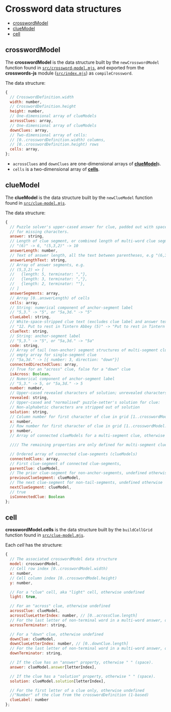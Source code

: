 # Crossword data structures <!-- omit from toc -->

- [crosswordModel](#crosswordmodel)
- [clueModel](#cluemodel)
- [cell](#cell)

## crosswordModel

The **crosswordModel** is the data structure built by the `newCrosswordModel` function found in [`src/crossword-model.mjs`][1], and exported from the **crosswords-js** module ([`src/index.mjs`][2]) as `compileCrossword`.

The data structure:

```js
{
  // CrosswordDefinition.width
  width: number,
  // CrosswordDefinition.height
  height: number,
  // One-dimensional array of clueModels
  acrossClues: array,
  // One-dimensional array of clueModels
  downClues: array,
  // Two-dimensional array of cells:
  // [0..crosswordDefinition.width) columns,
  // [0..crosswordDefinition.height) rows
  cells: array,
};
```

- `acrossClues` and `downClues` are one-dimensional arrays of [**clueModel**][4]s.
- `cells` is a two-dimensional array of [**cells**][3].

## clueModel

The **clueModel** is the data structure built by the `newClueModel` function found in [`src/clue-model.mjs`][5].

The data structure:

```js
{
  // Puzzle solver's upper-cased answer for clue, padded out with spaces
  // for missing characters.
  answer: string,
  // Length of clue segment, or combined length of multi-word clue segment
  // "(6)" -> 6, "(5,3,2)" -> 10
  answerLength: number,
  // Text of answer length, all the text between parentheses, e.g "(6,3)" -> "6,3"
  answerLengthText: string,
  // Array of answer segments, e.g.
  // (5,3,2) => [
  //   {length: 5, terminator: ","},
  //   {length: 3, terminator: ","},
  //   {length: 2, terminator: ""},
  // ]
  answerSegments: array,
  // Array [0..answerLength) of cells
  cells: array,
  // String: numerical component of anchor-segment label
  // "5,3." -> "5", or "5a,3d." -> "5"
  clueLabel: string,
  // White-space-stripped clue text (excludes clue label and answer text)
  // "12. Put to rest in Tintern Abbey (5)" -> "Put to rest in Tintern Abbey"
  clueText: string,
  // String: anchor-segment label
  // "5,3." -> "5", or "5a,3d." -> "5a"
  code: string,
  // Array of tail (non-anchor) segment structures of multi-segment clues
  // empty array for single-segment clue
  // "5a,3d." -> [{ number: 3, direction: "down"}]
  connectedDirectedClues: array,
  // True for an "across" clue, false for a "down" clue
  isAcross: Boolean,
  // Numerical component of anchor-segment label
  // "5,3." -> 5, or "5a,3d." -> 5
  number: number,
  // Upper-cased revealed characters of solution; unrevealed characters are spaces
  revealed: string,
  // Upper-cased and "normalised" puzzle-setter's solution for clue:
  // Non-alphabetic characters are stripped out of solution
  solution: string,
  // Column number for first character of clue in grid [1..crosswordModel.width]
  x: number,
  // Row number for first character of clue in grid [1..crosswordModel.height]
  y: number,
  // Array of connected clueModels for a multi-segment clue, otherwise undefined.

  //// The remaining properties are only defined for multi-segment clues...

  // Ordered array of connected clue-segments (clueModels)
  connectedClues: array,
  // First clue-segment of connected clue-segments,
  parentClue: clueModel,
  // The prior clue-segment for non-anchor-segments, undefined otherwise
  previousClueSegment: clueModel,
  // The next clue-segment for non-tail-segments, undefined otherwise
  nextClueSegment: clueModel,
  // true
  isConnectedClue: Boolean
};
```

## cell

**crosswordModel.cells** is the data structure built by the `buildCellGrid` function found in [`src/clue-model.mjs`][5].

Each _cell_ has the structure:

```js
{
  // The associated crosswordModel data structure
  model: crosswordModel,
  // Cell row index [0..crosswordModel.width)
  x: number,
  // Cell column index [0..crosswordModel.height)
  y: number,

  // For a "clue" cell, aka "light" cell, otherwise undefined
  light: true,

  // For an "across" clue, otherwise undefined
  acrossClue: clueModel,
  acrossClueLetterIndex: number, // [0..acrossClue.length]
  // For the last letter of non-terminal word in a multi-word answer, otherwise undefined
  acrossTerminator: string,

  // For a "down" clue, otherwise undefined
  downClue: clueModel,
  downClueLetterIndex: number, // [0..downClue.length]
  // For the last letter of non-terminal word in a multi-word answer, otherwise undefined
  downTerminator: string,

  // If the clue has an "answer" property, otherwise " " (space).
  answer: clueModel.answer[letterIndex],

  // If the clue has a "solution" property, otherwise " " (space).
  solution: clueModel.solution[letterIndex],

  // For the first letter of a clue only, otherwise undefined
  //"Number" of the clue from the crosswordDefinition (1-based)
  clueLabel: number
};

```

[1]: ../src/crossword-model.mjs
[2]: ../src/index.mjs
[3]: #cell
[4]: #clue
[5]: ../src/clue-model.mjs
